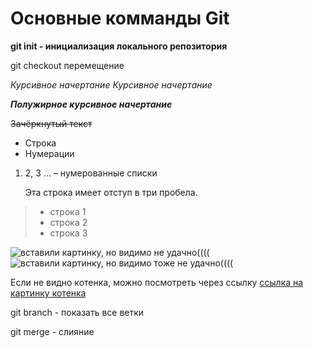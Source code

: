 # Основные комманды Git

**git init - инициализация локального репозитория**

git checkout перемещение 

*Курсивное начертание*
 _Курсивное начертание_

***Полужирное курсивное начертание***

~~Зачёркнутый текст~~

* Строка
* Нумерации

1. 2, 3 … – нумерованные списки


   Эта строка имеет отступ в три пробела.

> * строка 1
> * строка 2
> * строка 3

![вставили картинку, но видимо не удачно((((](C:/Users/1/Desktop/gitt/28.09/kat.jpg)
<image src="https://www.google.com/url?sa=i&url=https%3A%2F%2Fru.wikipedia.org%2Fwiki%2F%25D0%259A%25D0%25BE%25D1%2582%25D1%2591%25D0%25BD%25D0%25BE%25D0%25BA&psig=AOvVaw0ebJyowC_N8UAQR4idsrSG&ust=1696000484852000&source=images&cd=vfe&ved=0CBEQjRxqFwoTCOjHgKbMzYEDFQAAAAAdAAAAABAE" alt="вставили картинку, но видимо тоже не удачно((((">

Если не видно котенка, можно посмотреть через ссылку [ссылка на картинку котенка](https://ru.wikipedia.org/wiki/%D0%9A%D0%BE%D1%82%D1%91%D0%BD%D0%BE%D0%BA#/media/%D0%A4%D0%B0%D0%B9%D0%BB:1-month-old_kittens_32.jpg)

git branch - показать все ветки

git merge - слияние

